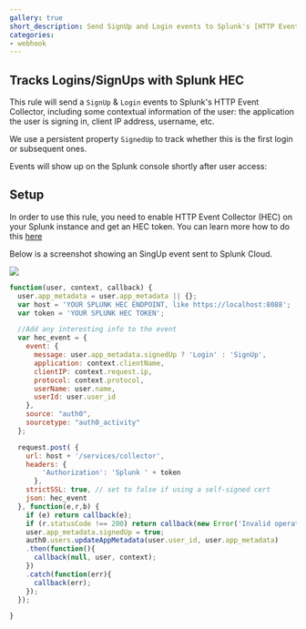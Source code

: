 ```yaml
---
gallery: true
short_description: Send SignUp and Login events to Splunk's [HTTP Event Collector] (http://dev.splunk.com/view/event-collector/SP-CAAAE7F), including some contextual information of the user
categories:
- webhook
---
```

## Tracks Logins/SignUps with Splunk HEC

This rule will send a `SignUp` & `Login` events to Splunk's HTTP Event Collector, including some contextual information of the user: the application the user is signing in, client IP address, username, etc.

We use a persistent property `SignedUp` to track whether this is the first login or subsequent ones.

Events will show up on the Splunk console shortly after user access:

## Setup

In order to use this rule, you need to enable HTTP Event Collector (HEC) on your Splunk instance and get an HEC token. You can learn more how to do this [here](http://dev.splunk.com/view/event-collector/SP-CAAAE7F) 

Below is a screenshot showing an SingUp event sent to Splunk Cloud.

![](https://cdn.auth0.com/website/rules/splunk-hec-rule.png)

```js
function(user, context, callback) {
  user.app_metadata = user.app_metadata || {};
  var host = 'YOUR SPLUNK HEC ENDPOINT, like https://localhost:8088';
  var token = 'YOUR SPLUNK HEC TOKEN';

  //Add any interesting info to the event
  var hec_event = {
    event: {
      message: user.app_metadata.signedUp ? 'Login' : 'SignUp',
      application: context.clientName,
      clientIP: context.request.ip,
      protocol: context.protocol,
      userName: user.name,
      userId: user.user_id
    },
    source: "auth0",
    sourcetype: "auth0_activity"
  };

  request.post( {
    url: host + '/services/collector',
    headers: {
        'Authorization': 'Splunk ' + token
      },
    strictSSL: true, // set to false if using a self-signed cert
    json: hec_event
  }, function(e,r,b) {
    if (e) return callback(e);
    if (r.statusCode !== 200) return callback(new Error('Invalid operation'));
    user.app_metadata.signedUp = true; 
    auth0.users.updateAppMetadata(user.user_id, user.app_metadata)
    .then(function(){
      callback(null, user, context);
    })
    .catch(function(err){
      callback(err);
    });
  });

}
```
